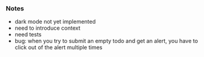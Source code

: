 ### Notes

- dark mode not yet implemented
- need to introduce context
- need tests
- bug: when you try to submit an empty todo and get an alert, you have to click out of the alert multiple times
